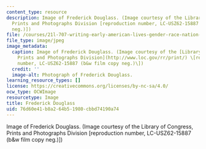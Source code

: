 ```yaml
---
content_type: resource
description: Image of Frederick Douglass. (Image courtesy of the Library of Congress,
  Prints and Photographs Division [reproduction number, LC-USZ62-15887 (b&w film copy
  neg.)])
file: /courses/21l-707-writing-early-american-lives-gender-race-nation-faith-fall-2005/76d60e41b8a264b51980cbbd74190a74_21l-707f05.jpg
file_type: image/jpeg
image_metadata:
  caption: Image of Frederick Douglass. (Image courtesy of the [Library of Congress,
    Prints and Photographs Division](http://www.loc.gov/rr/print/) \[reproduction
    number, LC-USZ62-15887 (b&w film copy neg.)\])
  credit: ''
  image-alt: Photograph of Frederick Douglass.
learning_resource_types: []
license: https://creativecommons.org/licenses/by-nc-sa/4.0/
ocw_type: OCWImage
resourcetype: Image
title: Frederick Douglass
uid: 76d60e41-b8a2-64b5-1980-cbbd74190a74
---
```

Image of Frederick Douglass. (Image courtesy of the Library of Congress, Prints and Photographs Division [reproduction number, LC-USZ62-15887 (b&w film copy neg.)])